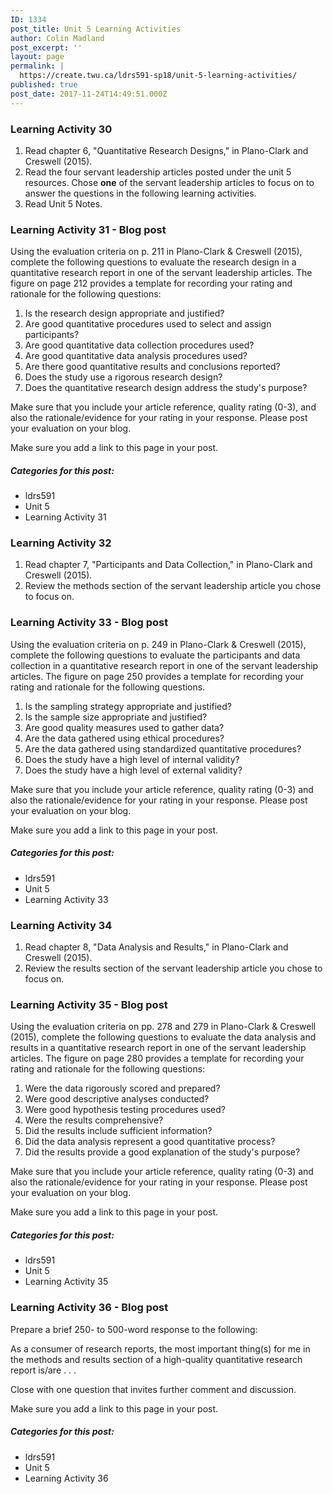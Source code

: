 ```yaml
---
ID: 1334
post_title: Unit 5 Learning Activities
author: Colin Madland
post_excerpt: ''
layout: page
permalink: |
  https://create.twu.ca/ldrs591-sp18/unit-5-learning-activities/
published: true
post_date: 2017-11-24T14:49:51.000Z
---
```


### Learning Activity 30

1. Read chapter 6, "Quantitative Research Designs," in Plano-Clark and Creswell \(2015\).
2. Read the four servant leadership articles posted under the unit 5 resources.  Chose **one** of the servant leadership articles to focus on to answer the questions in the following learning activities.
3. Read Unit 5 Notes.

### Learning Activity 31 - Blog post

Using the evaluation criteria on p. 211 in Plano-Clark & Creswell \(2015\), complete the following questions to evaluate the research design in a quantitative research report in one of the servant leadership articles. The figure on page 212 provides a template for recording your rating and rationale for the following questions:

1. Is the research design appropriate and justified?
2. Are good quantitative procedures used to select and assign participants?
3. Are good quantitative data collection procedures used?
4. Are good quantitative data analysis procedures used?
5. Are there good quantitative results and conclusions reported?
6. Does the study use a rigorous research design?
7. Does the quantitative research design address the study's purpose?

Make sure that you include your article reference, quality rating \(0-3\), and also the rationale/evidence for your rating in your response.  Please post your evaluation on your blog.  

Make sure you add a link to this page in your post.

##### Categories for this post:

* ldrs591
* Unit 5
* Learning Activity 31

### Learning Activity 32

1. Read chapter 7, "Participants and Data Collection," in Plano-Clark and Creswell \(2015\).
2. Review the methods section of the servant leadership article you chose to focus on.

### Learning Activity 33 - Blog post

Using the evaluation criteria on p. 249 in Plano-Clark & Creswell \(2015\), complete the following questions to evaluate the participants and data collection in a quantitative research report in one of the servant leadership articles. The figure on page 250 provides a template for recording your rating and rationale for the following questions.

1. Is the sampling strategy appropriate and justified?
2. Is the sample size appropriate and justified?
3. Are good quality measures used to gather data?
4. Are the data gathered using ethical procedures?
5. Are the data gathered using standardized quantitative procedures?
6. Does the study have a high level of internal validity?
7. Does the study have a high level of external validity?

Make sure that you include your article reference, quality rating \(0-3\) and also the rationale/evidence for your rating in your response.  Please post your evaluation on your blog.  

Make sure you add a link to this page in your post.

##### Categories for this post:

* ldrs591
* Unit 5
* Learning Activity 33

### Learning Activity 34

1. Read chapter 8, "Data Analysis and Results," in Plano-Clark and Creswell \(2015\).
2. Review the results section of the servant leadership article you chose to focus on.

### Learning Activity 35 - Blog post

Using the evaluation criteria on pp. 278 and 279 in Plano-Clark & Creswell \(2015\), complete the following questions to evaluate the data analysis and results in a quantitative research report in one of the servant leadership articles. The figure on page 280 provides a template for recording your rating and rationale for the following questions:

1. Were the data rigorously scored and prepared?
2. Were good descriptive analyses conducted?
3. Were good hypothesis testing procedures used?
4. Were the results comprehensive?
5. Did the results include sufficient information?
6. Did the data analysis represent a good quantitative process?
7. Did the results provide a good explanation of the study's purpose?

Make sure that you include your article reference, quality rating \(0-3\) and also the rationale/evidence for your rating in your response.  Please post your evaluation on your blog.  

Make sure you add a link to this page in your post.

##### Categories for this post:

* ldrs591
* Unit 5
* Learning Activity 35

### Learning Activity 36 - Blog post

Prepare a brief 250- to 500-word response to the following:

As a consumer of research reports, the most important thing\(s\) for me in the methods and results section of a high-quality quantitative research report is/are . . .

Close with one question that invites further comment and discussion. 

Make sure you add a link to this page in your post.

##### Categories for this post:

* ldrs591
* Unit 5
* Learning Activity 36



